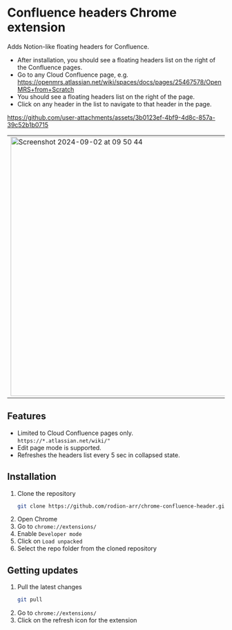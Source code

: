 # Confluence headers Chrome extension

Adds Notion-like floating headers for Confluence.

- After installation, you should see a floating headers list on the right of the Confluence pages.
- Go to any Cloud Confluence page, e.g. https://openmrs.atlassian.net/wiki/spaces/docs/pages/25467578/OpenMRS+from+Scratch
- You should see a floating headers list on the right of the page.
- Click on any header in the list to navigate to that header in the page.



https://github.com/user-attachments/assets/3b0123ef-4bf9-4d8c-857a-39c52b1b0715



<table>
  <tr>
    <td><img width="600" alt="Screenshot 2024-09-02 at 09 50 44" src="https://github.com/user-attachments/assets/02359a59-7e4d-4775-a81e-826d0ec0dfe2"></td>
    <td><img width="420" alt="Screenshot 2024-09-02 at 09 49 17" src="https://github.com/user-attachments/assets/d7f06958-6d82-47e3-9a27-55ef2ddd9e64"></td>
  </tr>
</table>

## Features

- Limited to Cloud Confluence pages only. `https://*.atlassian.net/wiki/"`
- Edit page mode is supported.
- Refreshes the headers list every 5 sec in collapsed state.

## Installation

1. Clone the repository
   ```bash
   git clone https://github.com/rodion-arr/chrome-confluence-header.git
   ```
2. Open Chrome
3. Go to `chrome://extensions/`
4. Enable `Developer mode`
5. Click on `Load unpacked`
6. Select the repo folder from the cloned repository

## Getting updates

1. Pull the latest changes
   ```bash
   git pull
   ```
2. Go to `chrome://extensions/`
3. Click on the refresh icon for the extension
